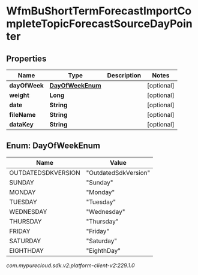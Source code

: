 # WfmBuShortTermForecastImportCompleteTopicForecastSourceDayPointer


## Properties

| Name | Type | Description | Notes |
| ------------ | ------------- | ------------- | ------------- |
| **dayOfWeek** | [**DayOfWeekEnum**](#Enum--DayOfWeekEnum) |  |  [optional] |
| **weight** | **Long** |  |  [optional] |
| **date** | **String** |  |  [optional] |
| **fileName** | **String** |  |  [optional] |
| **dataKey** | **String** |  |  [optional] |


## Enum: DayOfWeekEnum

| Name | Value |
| ---- | ----- |
| OUTDATEDSDKVERSION | &quot;OutdatedSdkVersion&quot; | 
| SUNDAY | &quot;Sunday&quot; | 
| MONDAY | &quot;Monday&quot; | 
| TUESDAY | &quot;Tuesday&quot; | 
| WEDNESDAY | &quot;Wednesday&quot; | 
| THURSDAY | &quot;Thursday&quot; | 
| FRIDAY | &quot;Friday&quot; | 
| SATURDAY | &quot;Saturday&quot; | 
| EIGHTHDAY | &quot;EighthDay&quot; | 




_com.mypurecloud.sdk.v2:platform-client-v2:229.1.0_

